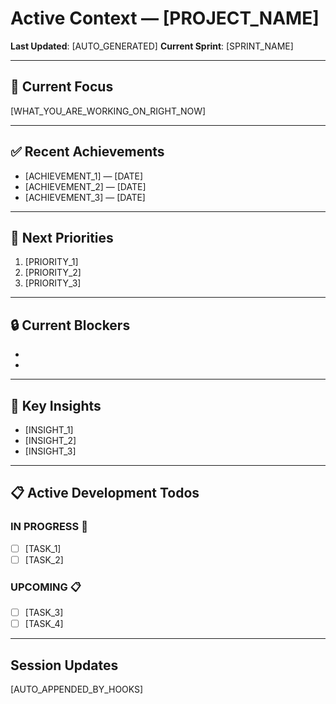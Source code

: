 # Active Context — [PROJECT_NAME]

**Last Updated**: [AUTO_GENERATED]
**Current Sprint**: [SPRINT_NAME]

---

## 🎯 Current Focus
[WHAT_YOU_ARE_WORKING_ON_RIGHT_NOW]

---

## ✅ Recent Achievements
- [ACHIEVEMENT_1] — [DATE]
- [ACHIEVEMENT_2] — [DATE]
- [ACHIEVEMENT_3] — [DATE]

---

## 🚀 Next Priorities
1. [PRIORITY_1]
2. [PRIORITY_2]
3. [PRIORITY_3]

---

## 🔒 Current Blockers
- [BLOCKER_1]: [DESCRIPTION]
- [BLOCKER_2]: [DESCRIPTION]

---

## 🧠 Key Insights
- [INSIGHT_1]
- [INSIGHT_2]
- [INSIGHT_3]

---

## 📋 Active Development Todos
### IN PROGRESS 🔄
- [ ] [TASK_1]
- [ ] [TASK_2]

### UPCOMING 📋
- [ ] [TASK_3]
- [ ] [TASK_4]

---

## Session Updates
[AUTO_APPENDED_BY_HOOKS]
